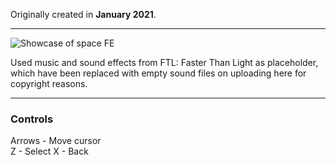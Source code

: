 Originally created in **January 2021**.

---

![Showcase of space FE](https://github.com/Klehrik/space-FE/assets/78520710/8792d577-d6f8-498b-b1e0-3765950de8df)


Used music and sound effects from FTL: Faster Than Light as placeholder, which have been replaced with empty sound files on uploading here for copyright reasons.

---

### Controls

Arrows - Move cursor  
Z - Select
X - Back
